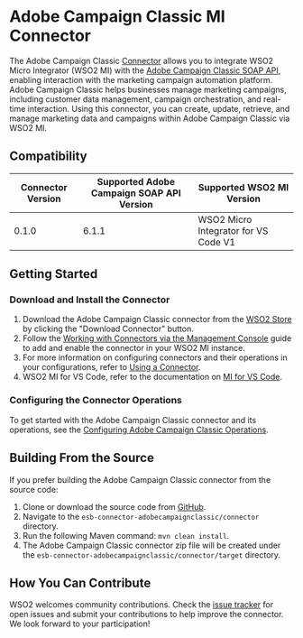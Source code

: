 # Adobe Campaign Classic MI Connector

The Adobe Campaign Classic [Connector](https://docs.wso2.com/display/EI650/Working+with+Connectors) allows you to integrate WSO2 Micro Integrator (WSO2 MI) with the [Adobe Campaign Classic SOAP API](https://experienceleague.adobe.com/en/docs/campaign-classic/using/campaign-classic-home), enabling interaction with the marketing campaign automation platform. Adobe Campaign Classic helps businesses manage marketing campaigns, including customer data management, campaign orchestration, and real-time interaction. Using this connector, you can create, update, retrieve, and manage marketing data and campaigns within Adobe Campaign Classic via WSO2 MI.

## Compatibility

| Connector Version | Supported Adobe Campaign SOAP API Version | Supported WSO2 MI Version                |
|-------------------| ------------------------------------------ | ---------------------------------------- |
| 0.1.0             | 6.1.1                                      | WSO2 Micro Integrator for VS Code V1     |

## Getting Started

### Download and Install the Connector

1. Download the Adobe Campaign Classic connector from the [WSO2 Store](https://store.wso2.com/store/assets/esbconnector) by clicking the "Download Connector" button.
2. Follow the [Working with Connectors via the Management Console](https://docs.wso2.com/display/EI650/Working+with+Connectors+via+the+Management+Console) guide to add and enable the connector in your WSO2 MI instance.
3. For more information on configuring connectors and their operations in your configurations, refer to [Using a Connector](https://docs.wso2.com/display/EI650/Using+a+Connector).
4. WSO2 MI for VS Code, refer to the documentation on [MI for VS Code](https://mi.docs.wso2.com/en/latest/develop/mi-for-vscode/mi-for-vscode-overview/).

### Configuring the Connector Operations

To get started with the Adobe Campaign Classic connector and its operations, see the [Configuring Adobe Campaign Classic Operations](connector/docs/config.md).

## Building From the Source

If you prefer building the Adobe Campaign Classic connector from the source code:

1. Clone or download the source code from [GitHub](https://github.com/wso2-extensions/esb-connector-adobecampaignclassic).
2. Navigate to the `esb-connector-adobecampaignclassic/connector` directory.
3. Run the following Maven command: `mvn clean install`.
4. The Adobe Campaign Classic connector zip file will be created under the `esb-connector-adobecampaignclassic/connector/target` directory.

## How You Can Contribute

WSO2 welcomes community contributions. Check the [issue tracker](https://github.com/wso2-extensions/esb-connector-adobe-campaign/issues) for open issues and submit your contributions to help improve the connector. We look forward to your participation!
